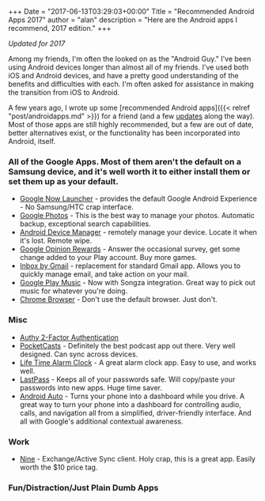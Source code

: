 +++
Date = "2017-06-13T03:29:03+00:00"
Title = "Recommended Android Apps 2017"
author = "alan"
description = "Here are the Android apps I recommend, 2017 edition."
+++

_Updated for 2017_

Among my friends, I'm often the looked on as the "Android Guy." I've been using Android devices longer than almost all of my friends. I've used both iOS and Android devices, and have a pretty good understanding of the benefits and difficulties with each. I'm often asked for assistance in making the transition from iOS to Android.

A few years ago, I wrote up some [recommended Android apps]({{< relref "post/androidapps.md" >}}) for a friend (and a few [updates](http://albush.com/post/android2016/) along the way). Most of those apps are still highly recommended, but a few are out of date, better alternatives exist, or the functionality has been incorporated into Android, itself.

### All of the Google Apps. Most of them aren't the default on a Samsung device, and it's well worth it to either install them or set them up as your default.

* [Google Now Launcher][1] - provides the default Google Android Experience - No Samsung/HTC crap interface.
* [Google Photos](https://play.google.com/store/apps/details?id=com.google.android.apps.photos) - This is the best way to manage your photos. Automatic backup, exceptional search capabilities.
* [Android Device Manager][2] - remotely manage your device. Locate it when it's lost. Remote wipe.
* [Google Opinion Rewards][3] - Answer the occasional survey, get some change added to your Play account. Buy more games.
* [Inbox by Gmail][4] - replacement for standard Gmail app. Allows you to quickly manage email, and take action on your mail.
* [Google Play Music][5] - Now with Songza integration. Great way to pick out music for whatever you're doing.
* [Chrome Browser][6] - Don't use the default browser. Just don't.

### Misc

* [Authy 2-Factor Authentication][8]
* [PocketCasts](https://play.google.com/store/apps/details?id=au.com.shiftyjelly.pocketcasts) - Definitely the best podcast app out there. Very well designed. Can sync across devices.
* [Life Time Alarm Clock][12] - A great alarm clock app. Easy to use, and works well.
* [LastPass][13] - Keeps all of your passwords safe. Will copy/paste your passwords into new apps. Huge time saver.
* [Android Auto][7] - Turns your phone into a dashboard while you drive. A great way to turn your phone into a dashboard for controlling audio, calls, and navigation all from a simplified, driver-friendly interface. And all with Google's additional contextual awareness.

### Work

* [Nine][15] - Exchange/Active Sync client. Holy crap, this is a great app. Easily worth the $10 price tag.

### Fun/Distraction/Just Plain Dumb Apps



[1]: https://play.google.com/store/apps/details?id=com.google.android.launcher
[2]: https://play.google.com/store/apps/details?id=com.google.android.apps.adm
[3]: https://play.google.com/store/apps/details?id=com.google.android.apps.paidtasks
[4]: https://play.google.com/store/apps/details?id=com.google.android.apps.inbox
[5]: https://play.google.com/store/apps/details?id=com.google.android.music
[6]: https://play.google.com/store/apps/details?id=com.android.chrome
[7]: https://play.google.com/store/apps/details?id=com.google.android.projection.gearhead&hl=en
[8]: https://play.google.com/store/apps/details?id=com.authy.authy
[12]: https://play.google.com/store/apps/details?id=com.mcc.alarmclocklifetime
[13]: https://play.google.com/store/apps/details?id=com.lastpass.lpandroid
[14]: https://play.google.com/store/apps/details?id=com.mappedin.shuriken
[15]: https://play.google.com/store/apps/details?id=com.ninefolders.hd3
[16]: https://play.google.com/store/apps/details?id=com.rsa.securidapp

